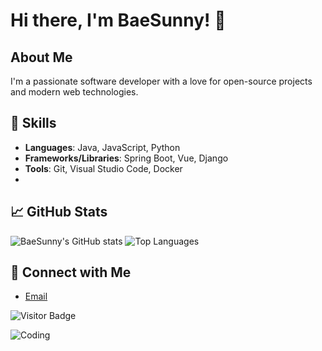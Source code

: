 # Hi there, I'm BaeSunny! 👋

## About Me

I'm a passionate software developer with a love for open-source projects and modern web technologies.

## 🚀 Skills

- **Languages**: Java, JavaScript, Python
- **Frameworks/Libraries**: Spring Boot, Vue, Django
- **Tools**: Git, Visual Studio Code, Docker
- 
## 📈 GitHub Stats

![BaeSunny's GitHub stats](https://github-readme-stats.vercel.app/api?username=BaeSunny&show_icons=true&theme=radical)
![Top Languages](https://github-readme-stats.vercel.app/api/top-langs/?username=BaeSunny&layout=compact&theme=radical)

## 🔗 Connect with Me

- [Email](mailto:bshwa0563@gmail.com)

![Visitor Badge](https://visitor-badge.glitch.me/badge?page_id=BaeSunny.BaeSunny)

![Coding](https://media.giphy.com/media/VTtANKl0beDFQRLDTh/giphy.gif)
